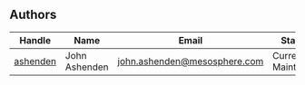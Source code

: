 Authors
-------

Handle | Name | Email | Status
-------|-----|-------|--------
[ashenden](github.com/ashenden) | John Ashenden | john.ashenden@mesosphere.com | Current Maintainer

